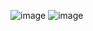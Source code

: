 ![image](https://github.com/user-attachments/assets/46d3c63b-0d13-4d3b-8910-99d5ac2a4c63)
![image](https://github.com/user-attachments/assets/17d29a88-f7f1-4e52-a4a6-4f764d435e2e)
